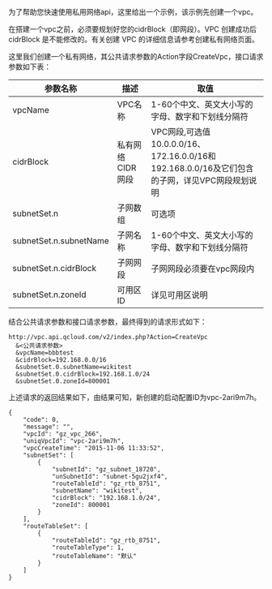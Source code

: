 为了帮助您快速使用私用网络api，这里给出一个示例，该示例先创建一个vpc。

在搭建一个vpc之前，必须要规划好您的cidrBlock（即网段）。VPC 创建成功后 cidrBlock 是不能修改的。有关创建 VPC 的详细信息请参考创建私有网络页面。

这里我们创建一个私有网络，其公共请求参数的Action字段CreateVpc，接口请求参数如下表：

| 参数名称 | 描述 | 取值 |
|---------|---------|---------|
| vpcName | VPC名称 | 1-60个中文、英文大小写的字母、数字和下划线分隔符 |
| cidrBlock | 私有网络CIDR网段 | VPC网段,可选值 10.0.0.0/16、172.16.0.0/16和192.168.0.0/16及它们包含的子网，详见VPC网段规划说明 |
| subnetSet.n |子网数组 | 可选项 |
| subnetSet.n.subnetName | 子网名称 | 1-60个中文、英文大小写的字母、数字和下划线分隔符 |
| subnetSet.n.cidrBlock | 子网网段 | 子网网段必须要在vpc网段内 |
| subnetSet.n.zoneId | 可用区ID | 详见可用区说明 |

结合公共请求参数和接口请求参数，最终得到的请求形式如下：

```
http://vpc.api.qcloud.com/v2/index.php?Action=CreateVpc
  &<公共请求参数>
  &vpcName=bbbtest
  &cidrBlock=192.168.0.0/16
  &subnetSet.0.subnetName=wikitest
  &subnetSet.0.cidrBlock=192.168.1.0/24
  &subnetSet.0.zoneId=800001
```
上述请求的返回结果如下，由结果可知，新创建的启动配置ID为vpc-2ari9m7h。

```
{
    "code": 0,
    "message": "",
    "vpcId": "gz_vpc_266",
    "uniqVpcId": "vpc-2ari9m7h",
    "vpcCreateTime": "2015-11-06 11:33:52",
    "subnetSet": [
        {
            "subnetId": "gz_subnet_18720",
            "unSubnetId": "subnet-5gu2jxf4",
            "routeTableId": "gz_rtb_8751",
            "subnetName": "wikitest",
            "cidrBlock": "192.168.1.0/24",
            "zoneId": 800001
        }
    ],
    "routeTableSet": [
        {
            "routeTableId": "gz_rtb_8751",
            "routeTableType": 1,
            "routeTableName": "默认"
        }
    ]
}
```